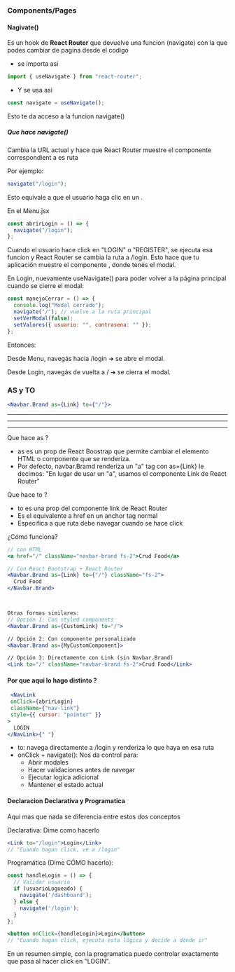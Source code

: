 ### Components/Pages

#### Nagivate()

Es un hook de **React Router** que devuelve una funcion (navigate) con la que podes cambiar de pagina desde el codigo

- se importa asi
``` jsx
import { useNavigate } from "react-router";
```
- Y se usa asi
``` jsx
const navigate = useNavigate();
```
Esto te da acceso a la funcion navigate()

##### Que hace navigate()
Cambia la URL actual y hace que React Router muestre el componente correspondient a es ruta

Por ejemplo:
``` jsx
navigate("/login");
```
Esto equivale a que el usuario haga clic en un <Link to="/login" />.

En el Menu.jsx 
``` jsx
const abrirLogin = () => {
  navigate("/login");
};
```
Cuando el usuario hace click en "LOGIN" o "REGISTER", se ejecuta esa funcion y React Router se cambia la ruta a /login. Esto hace que tu aplicación muestre el componente <Login />, donde tenés el modal.

En Login, nuevamente useNavigate() para poder volver a la página principal cuando se cierre el modal:
``` jsx
const manejoCerrar = () => {
  console.log("Modal cerrado");
  navigate("/"); // vuelve a la ruta principal
  setVerModal(false);
  setValores({ usuario: "", contrasena: "" });
};
```

Entonces:

Desde Menu, navegás hacia /login ➜ se abre el modal.

Desde Login, navegás de vuelta a / ➜ se cierra el modal.

### AS y TO
 ``` jsx
<Navbar.Brand as={Link} to={"/"}>
```

---
---
---

Que hace as ?
 - as es un prop de React Boostrap que permite cambiar el elemento HTML o componente que se renderiza.
 - Por defecto, navbar.Bramd renderiza un "a" tag con as={Link} le decimos: "En lugar de usar un "a", usamos el componente Link de React Router"

 Que hace to ?
 - to es una prop del componente link de React Router
 - Es el equivalente a href en un anchor tag normal
 - Especifica a que ruta debe navegar cuando se hace click

 ¿Cómo funciona?
``` jsx
// con HTML
<a href="/" className="navbar-brand fs-2">Crud Food</a>

// Con React Bootstrap + React Router
<Navbar.Brand as={Link} to={"/"} className="fs-2">
  Crud Food
</Navbar.Brand>



Otras formas similares:
// Opción 1: Con styled components
<Navbar.Brand as={CustomLink} to="/">

// Opción 2: Con componente personalizado
<Navbar.Brand as={MyCustomComponent}>

// Opción 3: Directamente con Link (sin Navbar.Brand)
<Link to="/" className="navbar-brand fs-2">Crud Food</Link>
```

#### Por que aqui lo hago distinto ?
``` jsx
 <NavLink
 onClick={abrirLogin}
 className={"nav-link"}
 style={{ cursor: "pointer" }}
>
  LOGIN
</NavLink>{" "}
```

- to: navega directamente a /login y renderiza lo que haya en esa ruta
- onClick + navigate(): Nos da control para:
    - Abrir modales
    - Hacer validaciones antes de navegar
    - Ejecutar logica adicional
    - Mantener el estado actual

#### Declaracion Declarativa y Programatica

Aqui mas que nada se diferencia entre estos dos conceptos

Declarativa: Dime como hacerlo
``` jsx
<Link to="/login">Login</Link>
// "Cuando hagan click, ve a /login"
```

Programática (Dime CÓMO hacerlo):

``` jsx
const handleLogin = () => {
  // Validar usuario
  if (usuarioLogueado) {
    navigate('/dashboard');
  } else {
    navigate('/login');
  }
};

<button onClick={handleLogin}>Login</button>
// "Cuando hagan click, ejecuta esta lógica y decide a dónde ir"
```

En un resumen simple, con la programatica puedo controlar exactamente que pasa al hacer click en "LOGIN".
